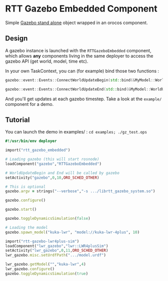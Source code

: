 # RTT Gazebo Embedded Component

Simple [Gazebo stand alone](https://bitbucket.org/osrf/gazebo/src/d3b06088be22a15a25025a952414bffb8ff6aa2b/examples/stand_alone/custom_main/?at=default) object wrapped in an orocos component.

## Design

A gazebo instance is launched with the ```RTTGazeboEmbedded``` component, which allows **any** components living in the same deployer to access the gazebo API (get world, model, time etc).

In your own TaskContext, you can (for example) bind those two functions :

```cpp
gazebo::event::Events::ConnectWorldUpdateBegin(std::bind(&MyModel::WorldUpdateBegin,this));

gazebo::event::Events::ConnectWorldUpdateEnd(std::bind(&MyModel::WorldUpdateEnd,this));
```

And you'll get updates at each gazebo timestep. Take a look at the ```example/``` component for a demo.

## Tutorial

You can launch the demo in examples/ : ```cd examples; ./gz_test.ops```

```ruby
#!/usr/bin/env deployer

import("rtt_gazebo_embedded")

# Loading gazebo (this will start rosnode)
loadComponent("gazebo","RTTGazeboEmbedded")

# WorldUpdateBegin and End will be called by gazebo
setActivity("gazebo",0,10,ORO_SCHED_OTHER)

# This is optional
gazebo.argv = strings("--verbose","-s .../librtt_gazebo_system.so")

gazebo.configure()

gazebo.start()

gazebo.toggleDynamicsSimulation(false)

# Loading the model
gazebo.spawn_model("kuka-lwr", "model://kuka-lwr-4plus", 10)

import("rtt-gazebo-lwr4plus-sim")
loadComponent("lwr_gazebo","lwr::LWR4plusSim")
setActivity("lwr_gazebo",0,11,ORO_SCHED_OTHER)
lwr_gazebo.misc.setUrdfPath(".../model.urdf")

lwr_gazebo.getModel("","kuka-lwr",4)
lwr_gazebo.configure()
gazebo.toggleDynamicsSimulation(true)

```
